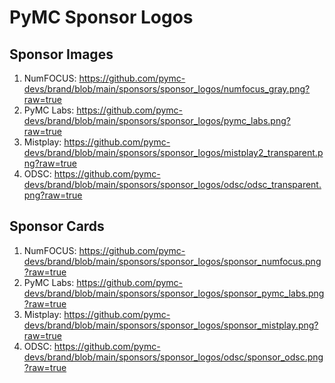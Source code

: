 # PyMC Sponsor Logos

## Sponsor Images
1. NumFOCUS: https://github.com/pymc-devs/brand/blob/main/sponsors/sponsor_logos/numfocus_gray.png?raw=true
2. PyMC Labs: https://github.com/pymc-devs/brand/blob/main/sponsors/sponsor_logos/pymc_labs.png?raw=true
3. Mistplay: https://github.com/pymc-devs/brand/blob/main/sponsors/sponsor_logos/mistplay2_transparent.png?raw=true
4. ODSC: https://github.com/pymc-devs/brand/blob/main/sponsors/sponsor_logos/odsc/odsc_transparent.png?raw=true

## Sponsor Cards

1. NumFOCUS: https://github.com/pymc-devs/brand/blob/main/sponsors/sponsor_logos/sponsor_numfocus.png?raw=true
2. PyMC Labs: https://github.com/pymc-devs/brand/blob/main/sponsors/sponsor_logos/sponsor_pymc_labs.png?raw=true
3. Mistplay: https://github.com/pymc-devs/brand/blob/main/sponsors/sponsor_logos/sponsor_mistplay.png?raw=true
4. ODSC: https://github.com/pymc-devs/brand/blob/main/sponsors/sponsor_logos/odsc/sponsor_odsc.png?raw=true 

